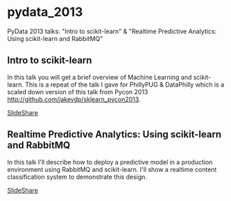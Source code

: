 pydata_2013
===========

PyData 2013 talks: "Intro to scikit-learn" &amp; "Realtime Predictive Analytics: Using scikit-learn and RabbitMQ"

Intro to scikit-learn
---------------------
In this talk you will get a brief overview of Machine Learning and scikit-learn. This is a repeat of the talk I gave for PhillyPUG & DataPhilly which is a scaled down version of this talk from Pycon 2013 http://github.com/jakevdp/sklearn_pycon2013.

[SlideShare](http://www.slideshare.net/aweberinc/intro-to-scikit-learn-pydata-boston-2013)

Realtime Predictive Analytics: Using scikit-learn and RabbitMQ
--------------------------------------------------------------
In this talk I'll describe how to deploy a predictive model in a production environment using RabbitMQ and scikit-learn. I'll show a realtime content classification system to demonstrate this design.

[SlideShare](http://www.slideshare.net/aweberinc/realtime-predictive-analytics-pydata-boston-2013)
